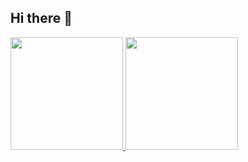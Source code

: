 ## Hi there 👋

<!--
**Partakos/Partakos** is a ✨ _special_ ✨ repository because its `README.md` (this file) appears on your GitHub profile.

Here are some ideas to get you started:

- 🔭 I’m currently working on ...
- 🌱 I’m currently learning ...
- 👯 I’m looking to collaborate on ...
- 🤔 I’m looking for help with ...
- 💬 Ask me about ...
- 📫 How to reach me: ...
- 😄 Pronouns: ...
- ⚡ Fun fact: ...
-->


<div>
<a href="https://github.com/Partakos">
<img loading="lazy" height="180em" src="https://github-readme-stats.vercel.app/api/top-langs/?Partakos&layout=compact&langs_count=7&theme=dracula"/>
<img loading="lazy" height="180em" src="https://github-readme-stats.vercel.app/api?username=Partakos&show_icons=true&theme=dracula&include_all_commits=true&count_private=true"/>
</div>
